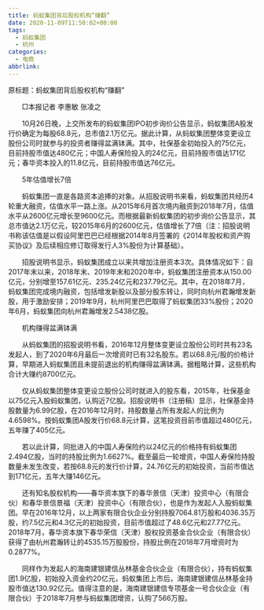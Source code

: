 ```yaml
---
title: 蚂蚁集团背后股权机构“赚翻”
date: 2020-11-09T11:50:02+08:00
tags:
  - 蚂蚁集团
  - 杭州
categories:
  - 电商
abbrlink:
---
```


原标题：蚂蚁集团背后股权机构“赚翻”

　　□本报记者 李惠敏 张凌之

　　10月26日晚，上交所发布的蚂蚁集团IPO初步询价公告显示，蚂蚁集团A股发行价确定为每股68.8元，总市值2.1万亿元。据此计算，从蚂蚁集团整体变更设立股份公司时就参与的投资者赚得盆满钵满。其中，社保基金初始投入的75亿元，目前持股市值达480亿元；中国人寿保险投入的24亿元，目前持股市值达171亿元；春华资本投入的11.8亿元，目前持股市值达76亿元。

　　5年估值增长7倍

　　蚂蚁集团一直是各路资本追捧的对象。从招股说明书来看，蚂蚁集团共经历4轮重大融资，估值水平一路上涨。从2015年6月首次境内融资到2018年7月，估值水平从2600亿元增长至9600亿元。而根据最新蚂蚁集团的初步询价公告显示，其总市值达2.1万亿元，较2015年6月的2600亿元，估值增长了7倍（注：招股说明书称该估值是以假设阿里巴巴已经根据2014年8月签署的《2014年股权和资产购买协议》及后续相应修订取得发行人3%股份为计算基础）。

　　招股说明书显示，蚂蚁集团成立以来共增加注册资本3次。具体情况如下：自2017年末以来，2018年末、2019年末和2020年中，蚂蚁集团注册资本从150.00亿元，分别增至157.61亿元、235.24亿元和237.79亿元。其中，在2018年7月，蚂蚁集团完成境内融资，包括增发新股以及部分股东转让，同时向杭州君瀚增发新股，用于激励安排；2019年9月，杭州阿里巴巴取得了蚂蚁集团33%股份；2020年6月，蚂蚁集团向杭州君瀚增发2.5438亿股。

　　机构赚得盆满钵满

　　从蚂蚁集团的招股说明书看，2016年12月整体变更设立股份公司时共有23名发起人，到了2020年6月最后一次增资时已有32名股东。若以68.8元/股的价格计算，早期进入蚂蚁集团且未提前退出的机构赚得盆满钵满。据粗略计算，这些机构合计大赚约8700亿元。

　　仅从蚂蚁集团整体变更设立股份公司时就进入的股东看，2015年，社保基金以75亿元入股蚂蚁集团，认购近7亿股。招股说明书（注册稿）显示，社保基金持股数量为6.99亿股，在2016年12月时，持股数量占所有发起人的比例为4.6598%。按蚂蚁集团A股发行价68.8元计算，这笔投资目前市值超过480亿元，五年赚了405亿元。

　　若以此计算，同批进入的中国人寿保险约以24亿元的价格持有蚂蚁集团2.494亿股，当时的持股比例为1.6627%。截至最后一轮增资，中国人寿保险持股数量未发生改变，若按68.8元的发行价计算，24.76亿元的初始投资，当前市值达到171亿元，五年大赚146亿元。

　　还有知名股权机构——春华资本旗下的春华景信（天津）投资中心（有限合伙）和春华景信景福（天津）投资中心（有限合伙），也是作为发起人入股蚂蚁集团。早在2016年12月，以上两家有限合伙企业分别持股7064.81万股和4036.35万股，约7.5亿元和4.3亿元的初始投资，目前市值超过了48.6亿元和27.77亿元。2018年7月，春华资本旗下春华荣信（天津）股权投资基金合伙企业（有限合伙）获得了由杭州君瀚转让的4535.15万股股份，持股比例在2018年7月增资时为0.2877%。

　　同样作为发起人的海南建银建信丛林基金合伙企业（有限合伙），持有蚂蚁集团1.9亿股，初始投入资金约20亿元，蚂蚁集团上市后，海南建银建信丛林基金持股市值达130.92亿元。值得注意的是，海南建银建信专项基金一号合伙企业（有限合伙）于2018年7月参与蚂蚁集团增资，认购了566万股。